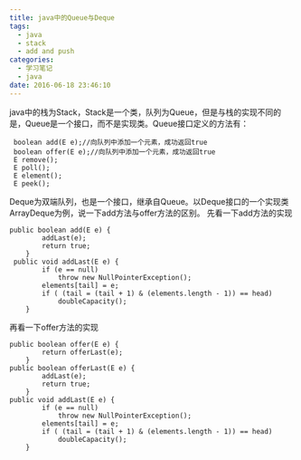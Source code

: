 ```yaml
---
title: java中的Queue与Deque
tags:
  - java
  - stack
  - add and push
categories:
  - 学习笔记
  - java
date: 2016-06-18 23:46:10
---
```


java中的栈为Stack，Stack是一个类，队列为Queue，但是与栈的实现不同的是，Queue是一个接口，而不是实现类。Queue接口定义的方法有：
<!-- more -->

	 boolean add(E e);//向队列中添加一个元素，成功返回true
	 boolean offer(E e);//向队列中添加一个元素，成功返回true
	 E remove();
	 E poll();
	 E element();
	 E peek();

Deque为双端队列，也是一个接口，继承自Queue。以Deque接口的一个实现类ArrayDeque为例，说一下add方法与offer方法的区别。
先看一下add方法的实现

	public boolean add(E e) {
	        addLast(e);
	        return true;
	    }
	 public void addLast(E e) {
	        if (e == null)
	            throw new NullPointerException();
	        elements[tail] = e;
	        if ( (tail = (tail + 1) & (elements.length - 1)) == head)
	            doubleCapacity();
	    }
再看一下offer方法的实现

	public boolean offer(E e) {
	        return offerLast(e);
	    }
	public boolean offerLast(E e) {
	        addLast(e);
	        return true;
	    }
	public void addLast(E e) {
	        if (e == null)
	            throw new NullPointerException();
	        elements[tail] = e;
	        if ( (tail = (tail + 1) & (elements.length - 1)) == head)
	            doubleCapacity();
	    }
	    